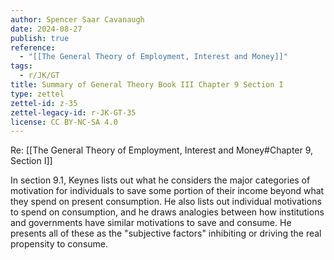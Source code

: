 ```yaml
---
author: Spencer Saar Cavanaugh
date: 2024-08-27
publish: true
reference:
  - "[[The General Theory of Employment, Interest and Money]]"
tags:
  - r/JK/GT
title: Summary of General Theory Book III Chapter 9 Section I
type: zettel
zettel-id: z-35
zettel-legacy-id: r-JK-GT-35
license: CC BY-NC-SA 4.0
---
```


Re: [[The General Theory of Employment, Interest and Money#Chapter 9, Section I]]

In section 9.1, Keynes lists out what he considers the major categories of motivation for individuals to save some portion of their income beyond what they spend on present consumption. He also lists out individual motivations to spend on consumption, and he draws analogies between how institutions and governments have similar motivations to save and consume. He presents all of these as the "subjective factors" inhibiting or driving the real propensity to consume.
